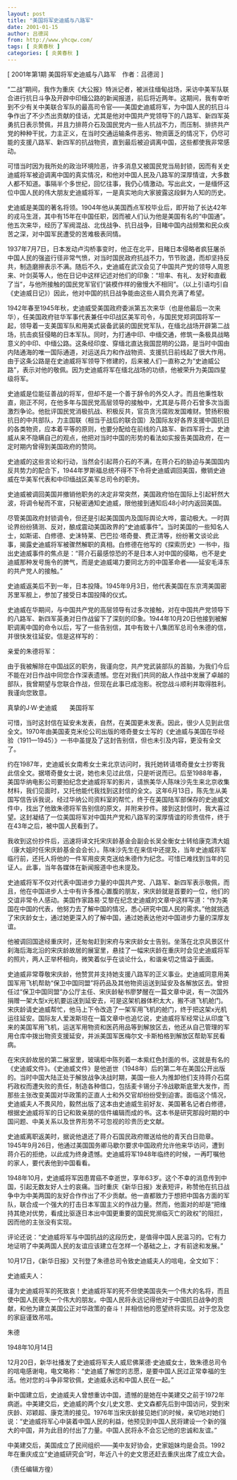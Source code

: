 ```yaml
---
layout: post
title: "美国将军史迪威与八路军"
date: 2001-01-15
author: 吕德润
from: http://www.yhcqw.com/
tags: [ 炎黄春秋 ]
categories: [ 炎黄春秋 ]
---
```



[ 2001年第1期 美国将军史迪威与八路军　作者：吕德润 ]


“二战”期间，我作为重庆《大公报》特派记者，被派往缅甸战场，采访中美军队联合进行抗日斗争及开辟中印缅公路的新闻报道，前后将近两年。这期间，我有幸听到不少有关中美联合军队的最高司令官——美国史迪威将军，为中国人民的抗日斗争作出了不少杰出贡献的佳话，尤其是他对中国共产党领导下的八路军、新四军英勇抗日表示赞佩，并且力排蒋介石及国民党内一些人抗战不力，而压制、排挤共产党的种种干扰，力主正义，在当时交通运输条件恶劣、物资匮乏的情况下，仍尽可能的支援八路军、新四军的抗战物资，直到最后被迫调离中国，这些都使我非常感动。


可惜当时因为我所处的政治环境险恶，许多消息又被国民党当局封锁，因而有关史迪威将军被迫调离中国的真实情况，和他对中国人民及八路军的深厚情谊，大多数人都不知道。事隔半个多世纪，回忆往事，我仍心情激动。写出此文，一是缅怀这位中国人民的伟大朋友史迪威将军，一是真实地向大家披露这段鲜为人知的历史。


史迪威是美国的著名将领。1904年他从美国西点军校毕业后，即开始了长达42年的戎马生涯，其中有15年在中国任职，因而被人们认为他是美国有名的“中国通”。他五次来华，经历了军阀混战、北伐战争、抗日战争，目睹中国内战频繁和民众疾苦之深，对中国军民遭受的苦难极表同情。


1937年7月7日，日本发动卢沟桥事变时，他正在北平，目睹日本侵略者疯狂屠杀中国人民的强盗行径非常气愤，对当时国民政府抗战不力，节节败退，而却坚持反共，制造磨擦表示不满。随后不久，史迪威在武汉会见了中国共产党的领导人周恩来、叶剑英等人，他在日记中这样记述对他们的印象：“坦率、有礼、友好和直截了当”，与他所接触的国民党军官们“装模作样的傲慢大不相同”。（以上引语均引自《史迪威日记》）因此，他对中国的抗日战争能由这些人肩负充满了希望。


1942年春至1945年秋，史迪威受美国政府委派第五次来华（也是他最后一次来华），任美国政府驻华军事代表兼任中印战区美军司令，与国民党郑洞国将军一起，领导着一支美国军队和用美式装备武装的国民党军队，在缅北战场开辟第二战场，抗击疯狂侵略的日本军队。同时，为打通中印、中缅交通，修筑一条极具战略意义的中印、中缅公路。这条经印度、穿缅北直达我国昆明的公路，是当时中国由内陆通海的唯一国际通道，对运送兵力和作战物资、支援抗日前线起了很大作用。由于这条公路是在史迪威将军领导下修建的，后来被人们一直称之为“史迪威公路”，表示对他的敬佩。因为史迪威将军在缅北战场的功绩，他被荣升为美国四星级将军。


史迪威是位能征善战的将军，但却不是一个善于辞令的外交人才。而且他秉性耿直，刚正不阿，在他多年与国民党高层领导的接触中，尤其是与蒋介石曾多次当面激烈争论。他批评国民党消极抗战、积极反共，官员贪污腐败发国难财。赞扬积极抗日的中共部队，力主国联（相当于战后的联合国）及国际友好各界支援中国抗日的各类物资，应本着平等的原则，也要分配给在前线的八路军、新四军将士。史迪威从来不隐瞒自己的观点，他把对当时中国的形势的看法如实报告美国政府，在一定时期内曾得到美国政府的赞同。


史迪威的这些言论和行动，当然会引起蒋介石的不满，在蒋介石的胁迫与美国国内反共势力的配合下，1944年罗斯福总统不得不下令将史迪威调回美国，撤销史迪威在华美军代表和中印缅战区美军总司令的职务。

史迪威被调回美国并撤销他职务的决定非常突然，美国政府怕在国际上引起轩然大波，将调令秘而不宣，只秘密通知史迪威，限他接到通知后48小时内返回美国。


尽管美国政府封锁调令，但还是引起美国国内及国际舆论大哗，震动极大。一时舆论界纷纷猜测、反对，酿成震动美国政界的“史迪威事件”。当时美国的一些知名人士，如斯诺、白修德、史沫特莱、巴巴拉·塔奇曼、费正清等，纷纷著文谈论此事，揭露史迪威将军被骤然解职的真相。白修德在他写的《探索历史》一书中，指出史迪威事件的焦点是：“蒋介石最感惊恐的不是日本人对中国的侵略，也不是史迪威那种发号施令的脾气，而是史迪威竭力要同北方的中国革命者——延安毛泽东的共产党人的接触。”

史迪威返美后不到一年，日本投降。1945年9月3日，他代表美国在东京湾美国密苏里军舰上，参加了接受日本国投降的仪式。


史迪威在华期间，与中国共产党的高层领导有过多次接触，对在中国共产党领导下的八路军、新四军英勇对日作战留下了深刻的印象。1944年10月20日他接到被解职调离中国的命令以后，写了一些告别信，其中有致十八集团军总司令朱德的信，并很快发往延安。信是这样写的：

亲爱的朱德将军：


由于我被解除在中国战区的职务，我谨向您，共产党武装部队的首脑，为我们今后不能在对日作战中同您合作深表遗憾。您在对我们共同的敌人作战中发展了卓越的部队，我曾期望与您联合作战，但现在此事已成泡影。祝您战斗顺利并取得胜利。我谨向您致意。

真挚的J·W·史迪威　　美国将军


可惜，当时这封信在延安未发表，自然，在美国更未发表。因此，很少人见到此信全文。1970年由美国麦克米伦公司出版的塔奇曼女士写的《史迪威与美国在华经验（1911—1945）》一书中虽提及了这封告别信，但也未引及内容，更没有全文了。


约在1987年，史迪威长女南希女士来北京访问时，我托她转请塔奇曼女士抄寄我此信全文。据塔奇曼女士说，她也未见过此信，只是听说而已。后至1988年春，美国华纳电影公司要拍纪念史迪威将军的影片，请旅美华人陈味沙先生来北京收集材料，我们见面时，又托他能代我找到这封信的全文。这年6月13日，陈先生从美国写信告诉我说，经过华纳公司资料室的帮忙，终于在美国陆军部保存的史迪威文件中，找出了他致朱德将军告别信的原文，并附来抄件。接到这封信时，我大喜过望。这封凝结了一位美国将军对中国共产党和八路军的深厚情谊的珍贵信件，终于在43年之后，被中国人民看到了。


我收到这份抄件后，迅速将译文托宋庆龄基金会副会长吴全衡女士转给康克清大姐（康大姐时任宋庆龄基金会会长）。陈味沙先生在来信中还提及，当年史迪威将军临行前，还托人将他的一件军用皮夹克送给朱德作为纪念。可惜已难找到当年的见证人。此事，当年各媒体在新闻报道中也未提及。


史迪威将军不仅对代表中国进步力量的中国共产党、八路军、新四军表示敬佩，而且，他在中国进步人士中有许多推心置腹的朋友，宋庆龄就是首要的一位，他们的交谊非常令人感动。美国作家路易·艾黎在纪念史迪威的文章中这样写道：“作为美国在中国的代表，他努力去了解中国的情况，悉心研究中国人民的需求。”他就挑选了宋庆龄女士，通过她更深入的了解中国，通过她表达他对中国进步力量的深厚友谊。


他被调回国途经重庆时，还匆匆赶到宋府与宋庆龄女士告别。坐落在北京风景区什刹海后海北沿的宋庆龄故居的展室里，悬挂了一幅宋庆龄在重庆时会见史迪威将军的照片，两人正举杯相向，微笑着似乎在谈论什么，和谐亲切之情溢于画面。


史迪威非常尊敬宋庆龄，他赞赏并支持她支援八路军的正义事业。史迪威同意用美国军用飞机帮助“保卫中国同盟”将药品及其他物资运送到延安及各解放区去。曾担任过“保卫中国同盟”办公厅主任、宋庆龄秘书廖梦醒在一篇文章中说，有一次国外捐赠一架大型x光机要运送到延安去，可是这架机器体积太大，搬不进飞机舱门。宋庆龄请史迪威帮忙，他马上下令改造了一架军用飞机的舱门，终于把这架x光机运往延安。国际友人爱泼斯坦在一篇文章中也追忆说，史迪威将军经常让从印度飞来的美国军用飞机，运送军用物资和医药用品等到解放区去，他还从自己管理的军用仓库中拨出物资支援延安，并派美国军医梅尔文·卡斯柏格到解放区帮助军民看病。


在宋庆龄故居的第二展室里，玻璃柜中陈列着一本紫红色封面的书，这就是有名的《史迪威文件》。《史迪威文件》是他逝世（1948年）后的第二年在美国公开出版的。当时中国大陆正处于解放战争决战时期，美国一些人为推卸他们支持蒋介石腐朽政权而遭失败的责任，制造各种借口，包括麦卡锡分子冷战歇斯底里大发作，而那些主张改变美国对华政策的正直人士和外交官却纷纷受到迫害。面临这个情况，史迪威夫人不畏风险，毅然出版了这本由史迪威生前好友、美国著名记者白修德，根据史迪威将军的日记和致亲朋的信件编辑而成的书。这本书是研究那段时期的中国问题、中美关系以及世界形势不可忽视的珍贵历史文献。


史迪威离职返美时，据说他退还了蒋介石国民政府赠送给他的青天白日勋章。1945年9月26日，他通过美国国务卿马歇尔要求中国政府允许他来华访问，遭到蒋介石的拒绝，以此成为终身遗憾。史迪威将军1948年临终的时候，一再叮嘱他的家人，要代表他到中国看看。


1948年10月，史迪威将军因患胃癌不幸逝世，享年63岁。这个不幸的消息传到中国，引起无数友好人士的哀痛。当时重庆《新华日报》发表短评，称赞他在抗日战争中为中美两国的友好合作作出了不少贡献。他一直都致力于想把中国各方面的军队，联合成一个强大的打击日本军国主义的作战力量。然而，他面对的却是“把维持其绝对优势，看成比驱逐日本出中国更重要的国民党濒临灭亡的政权”的阻拦，因而他的主张没有实现。

评论还说：“史迪威将军与中国抗战的这段历史，是值得中国人民温习的。它有力地证明了中美两国人民的友谊应该建立在怎样一个基础之上，才有前途和发展。”

10月17日，《新华日报》又刊登了朱德总司令致史迪威夫人的唁电，全文如下：

史迪威夫人：


谨为史迪威将军的死致哀！史迪威将军的死不但使美国丧失一个伟大的名将，而且使中国人民丧失一个伟大的朋友。中国人民将永远记得他对于中国抗日战争的贡献，和他为建立美国公正对华政策的奋斗！并相信他的愿望终将实现。对于您及您的家庭谨致吊唁。

朱德

1948年10月14日


12月20日，新华社播发了史迪威将军夫人威尼佛莱德·史迪威女士，致朱德总司令的唁电感谢电，电文略称：“史迪威了解您的志愿，是要中国人民过正常幸福的生活。他对您的斗争非常钦佩，史迪威永远和中国人民在一起。”


新中国建立后，史迪威夫人曾想重访中国，遗憾的是她在中美建交之前于1972年病逝。中美建交后，史迪威的两个女儿史文思、史文森都先后到中国访问，受到宋庆龄、邓颖超、康克清的接见。1976年当宋庆龄接见她们的时候，亲切地对她们说：“史迪威将军心中装着中国人民的利益，他预见到中国人民将建设一个新的强大的中国，并为此目的付出了力量。中国人民将永不会忘记他的忠诚和友谊。”

中美建交后，美国成立了民间组织——美中友好协会，史家姐妹均是会员。1992年在重庆成立“史迪威研究会”时，年近八十的史文思还赶去重庆出席了成立大会。

（责任编辑方徨）



